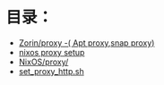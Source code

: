 
# 目录：
 - [Zorin/proxy -( Apt proxy,snap proxy)](https://github.com/AaG7xNnrgbzeyqc5woPS/linux_help/blob/master/Zorin/proxy.md)
 - [nixos proxy setup](https://github.com/AaG7xNnrgbzeyqc5woPS/linux_help/blob/master/NixOS/proxy/nixos%20proxy%20setup.md)
 - [NixOS/proxy/](https://github.com/AaG7xNnrgbzeyqc5woPS/linux_help/tree/master/NixOS/proxy)
 - [set_proxy_http.sh](https://github.com/AaG7xNnrgbzeyqc5woPS/nixos_config/blob/master/set_proxy_http.sh)
  
  
